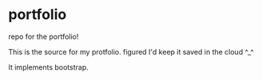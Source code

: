 # portfolio
repo for the portfolio!

This is the source for my protfolio. figured I'd keep it saved in the cloud ^_^ 

It implements bootstrap.
